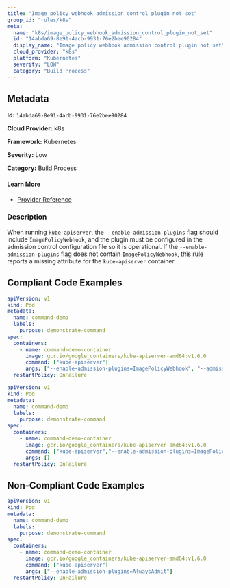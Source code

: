 ```yaml
---
title: "Image policy webhook admission control plugin not set"
group_id: "rules/k8s"
meta:
  name: "k8s/image_policy_webhook_admission_control_plugin_not_set"
  id: "14abda69-8e91-4acb-9931-76e2bee90284"
  display_name: "Image policy webhook admission control plugin not set"
  cloud_provider: "k8s"
  platform: "Kubernetes"
  severity: "LOW"
  category: "Build Process"
---
```

## Metadata

**Id:** `14abda69-8e91-4acb-9931-76e2bee90284`

**Cloud Provider:** k8s

**Framework:** Kubernetes

**Severity:** Low

**Category:** Build Process

#### Learn More

 - [Provider Reference](https://kubernetes.io/docs/reference/command-line-tools-reference/kube-apiserver/)

### Description

 When running `kube-apiserver`, the `--enable-admission-plugins` flag should include `ImagePolicyWebhook`, and the plugin must be configured in the admission control configuration file so it is operational. If the `--enable-admission-plugins` flag does not contain `ImagePolicyWebhook`, this rule reports a missing attribute for the `kube-apiserver` container.


## Compliant Code Examples
```yaml
apiVersion: v1
kind: Pod
metadata:
  name: command-demo
  labels:
    purpose: demonstrate-command
spec:
  containers:
    - name: command-demo-container
      image: gcr.io/google_containers/kube-apiserver-amd64:v1.6.0
      command: ["kube-apiserver"]
      args: ["--enable-admission-plugins=ImagePolicyWebhook", "--admission-control-config-file=path/to/plugin/config/file.yaml"]
  restartPolicy: OnFailure

```

```yaml
apiVersion: v1
kind: Pod
metadata:
  name: command-demo
  labels:
    purpose: demonstrate-command
spec:
  containers:
    - name: command-demo-container
      image: gcr.io/google_containers/kube-apiserver-amd64:v1.6.0
      command: ["kube-apiserver","--enable-admission-plugins=ImagePolicyWebhook", "--admission-control-config-file=path/to/plugin/config/file.yaml"]
      args: []
  restartPolicy: OnFailure

```
## Non-Compliant Code Examples
```yaml
apiVersion: v1
kind: Pod
metadata:
  name: command-demo
  labels:
    purpose: demonstrate-command
spec:
  containers:
    - name: command-demo-container
      image: gcr.io/google_containers/kube-apiserver-amd64:v1.6.0
      command: ["kube-apiserver"]
      args: ["--enable-admission-plugins=AlwaysAdmit"]
  restartPolicy: OnFailure

```